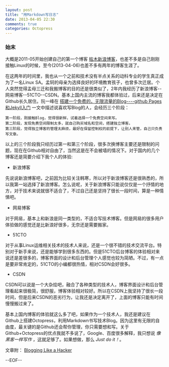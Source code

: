 ```yaml
---
layout: post
title: "用Markdown写日志"
date: 2013-04-05 22:30
comments: true
categories: Octopress
---
```


### 始末
大概是2011-05开始创建自己的第一个博客 [枯木新浪博客](http://blog.sina.com.cn/kumuspring)，也差不多是自己刚刚接触Linux的时候，至今(2013-04-06)也差不多有两年的博客生涯了。


在这两年的时间里，我也从一个之前和技术没有半点关系的动科专业的学生真正成为了一名Linux SA。孟轲的母亲为选择良好的环境教育孩子，也曾多次迁居。个人突然觉得孟母三迁和我搬博客的目的还是很类似了，2年内我经历了新浪博客--网易博客--51CTO--CSDN。基本上国内主流的博客我都体验过，后来还是决定在Github长久居住。阮一峰在 [搭建一个免费的，无限流量的Blog----github Pages和Jekyll入门](http://www.ruanyifeng.com/blog/2012/08/blogging_with_jekyll.html) 一文中描述说喜欢写Blog的人，会经历三个阶段：
  
	第一阶段，刚接触Blog，觉得很新鲜，试着选择一个免费空间来写。  
	第二阶段，发现免费空间限制太多，就自己购买域名和空间，搭建独立博客。
	第三阶段，觉得独立博客的管理太麻烦，最好在保留控制权的前提下，让别人来管，自己只负责写文章。

以上的三个阶段我只经历过第一和第三个阶段，很多次换博客主要还是限制的问题，现在在Github相对自由了，当然这是在不会被墙的情况下。对于国内的几个博客还是简要介绍下我个人的体验:


* 新浪博客

先说说新浪博客吧，之前因为比较关注韩寒，所以对于新浪博客还是很熟悉的，所以我第一站选择了新浪博客。怎么说呢，关于新浪博客只能说仅仅是一个抒情的地方，对于技术来说就很不适合了，不过自己还是坚持了很长一段时间，算是一种情愫吧。

* 网易博客

对于网易，基本上和新浪是同一类型的，不适合写技术博客。但是网易的很多用户体验做的感觉还是比新浪好很多，无奈还是需要搬家。

* 51CTO

对于从事Linux运维相关技术的技术人来说，还是一个很不错的技术交流平台。特别对于新手来说，还是能够学到很多东西的。但是51CTO后台博客的体验相对来说还是差很多的，博客界面的设计和后台管理个人感觉也较为简陋。不过，有一点是要非常肯定的，51CTO的小编都很热情，相对CSDN会好很多。

* CSDN

CSDN可以说是一个大杂烩吧，融合了各种类型的技术人，博客界面设计和后台管理看起来很极简，很舒服，博客体验相对较好。所以在CSDN上我坚持了很长一段时间，但是后来CSDN的恶劣行为，让我还是决定离开了，上面的博客只能有时间慢慢搬过来了。

基本上国内博客的体验就这么多了吧，如果作为一个技术人，我还是建议在Github上搭建Octopress，利用Markdown书写技术Blog。因为这里有无限的自由度，最关键的是Github还会帮你管理，你只需要想和写。关于Github+Octopress的优点我就不多说了，Google、百度很多解释，我只想说 _像黑客一样写作_ ，这就足够了。如果想做，那么 *Just do it！*。

文章附：
[Blogging Like a Hacker](http://tom.preston-werner.com/2008/11/17/blogging-like-a-hacker.html)

--EOF--

	
	
